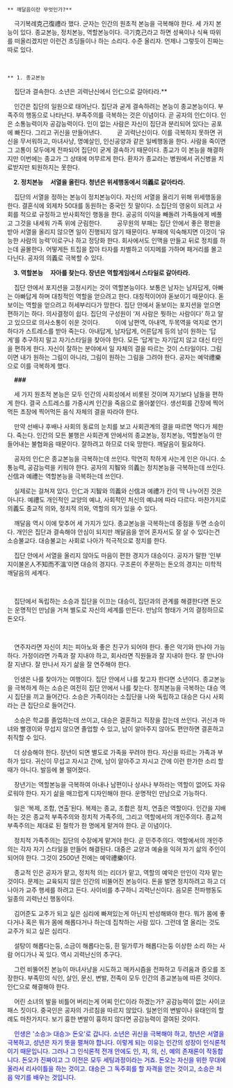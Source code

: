 ﻿&nbsp;<span >&nbsp; &nbsp; &nbsp;&nbsp;</span>

&nbsp; &nbsp;

    ** 깨달음이란 무엇인가?**




&nbsp; &nbsp; 극기복례克己復禮라 했다. 군자는 인간의 원초적 본능을 극복해야 한다. 세 가지 본능이 있다. 종교본능, 정치본능, 역할본능이다. 극기克己라고 하면 성욕이나 식욕 따위를 떠올리겠지만 이런건 초딩들이나 하는 소리다. 수준 올리자. 언제나 그렇듯이 진짜는 따로 있다.




&nbsp; &nbsp;

    ** 1. 종교본능
&nbsp; &nbsp; 집단과 결속한다. 소년은 괴력난신에서 인仁으로 갈아타라.**




&nbsp; &nbsp; 인간은 집단의 일원으로 태어난다. 집단과 굳게 결속하려는 본능이 종교본능이다. 부족주의 행동으로 나타난다. 부족주의를 극복하는 것은 이념이다. 곧 공자의 인仁이다. 인은 소통능력이자 공감능력이다. 인이 없는 사람은 자신이 집단과 분리되어 있다는 공포에 빠진다. 그리고 귀신을 만들어낸다.
&nbsp; &nbsp;
&nbsp; &nbsp; 곧 괴력난신이다. 이를 극복하지 못하면 귀신을 무서워하고, 마녀사냥, 명예살인, 인신공양과 같은 일베행동을 한다. 사람을 죽이면 그 고통이 모두에게 전파되어 집단이 굳게 결속하기 때문이다. 종교가 이 본능을 해결하지만 이번에는 종교가 그 상태에 머무르게 한다. 환자가 종교라는 병원에서 귀신병을 치료받지만 퇴원하지는 못한다.




&nbsp; **&nbsp; 2. 정치본능
&nbsp; &nbsp; 서열을 올린다. 청년은 위세행동에서 의義로 갈아타라.**




&nbsp; &nbsp; 집단의 서열을 정하는 본능이 정치본능이다. 자신의 서열을 올리기 위해 위세행동을 한다. 결혼식에 외제차 50대를 동원하는 중국인 짓 말이다. 소집단의 영웅이 되려고 사회를 적으로 규정하고 반사회적인 행동을 한다. 공공의 이익을 빼돌려 가족들에게 베풀고 그것을 내세워 가족 위에 군림한다.
&nbsp; &nbsp;
&nbsp; &nbsp; 공무원의 부패는 집단 안에서 좋은 평판을 받아 서열을 올리지 않으면 일이 진행되지 않기 때문이다. 부패에 익숙해지면 이것이 ‘유능한 사람의 능력’이로구나 하고 정당화 한다. 회사에서도 인맥을 만들고 뒤로 정치를 하는데 골몰한다. 어떻게든 트집을 잡아 타자를 차별하고 이지메를 가하며 패거리를 몰고다닌다. 공자의 의義로 극복할 수 있다.




&nbsp; **&nbsp; 3. 역할본능
&nbsp; &nbsp; 자아를 찾는다. 장년은 역할게임에서 스타일로 갈아타라.**




&nbsp; &nbsp; 집단 안에서 포지션을 고정시키는 것이 역할본능이다. 보통은 남자는 남자답게, 아빠는 아빠답게 하며 대칭적인 역할을 얻으려고 한다. 대칭적이어야 돋보이기 때문이다. 돋보이는 역할을 얻으려고 허세부리다가 망한다. 집단 안에서 돋보이는 포지션을 얻으면 편하기는 하다. 의사결정이 쉽다. 집단의 구성원이 ‘저 사람은 뭣하는 사람이다’ 하고 알고 있으므로 의사소통이 쉬운 것이다.
&nbsp; &nbsp;
&nbsp; &nbsp; 이에 남편역, 아내역, 두목역을 억지로 연기하다가 스트레스를 받아 죽는다. 아내답게, 남자답게, 어른답게 등의 남이 원하는 ‘답게’를 추구하지 말고 자기스타일을 찾아야 한다. 모든 ‘답게’는 자기답지 않고 대신 타인을 편하게 한다. 자신이 잘하는 분야에서 일 자체의 결을 따르는 것이 스타일이다. 그림이면 내가 원하는 그림이 아니라, 그림이 원하는 그림을 그려야 한다. 공자는 예악禮樂으로 이를 극복하게 했다.




&nbsp; &nbsp; **###**




&nbsp; &nbsp; 세 가지 원초적 본능은 모두 인간의 사회성에서 비롯된 것이며 자기보다 남들을 편하게 한다. 결국 스트레스를 가중시켜 인간을 죽음으로 몰아붙인다. 생선회를 간장에 찍어먹든 초장에 찍어먹든 음식 자체의 결을 따라야 한다.&nbsp;




&nbsp; &nbsp; 만약 선배나 후배나 사회의 동료의 눈치를 보고 사회관계의 결을 따르면 먹다가 체한다. 죽는다. 인간의 모든 불행은 사회관계 안에서의 종교본능, 정치본능, 역할본능이 만들어내는 불협화음 때문이다. 잘하려고 하므로 더욱 망한다. 깨달음이 필요하다.




&nbsp; &nbsp; 공자의 인仁은 종교본능을 극복하는데 쓰인다. 막연히 착하게 사는게 인은 아니다. 소통능력, 공감능력을 키워야 한다. 공자의 지智와 의義는 정치본능을 극복하는데 쓰인다. 신信과 예禮는 역할본능을 극복하는데 쓰인다.&nbsp;




&nbsp; &nbsp; 실제로는 걸쳐져 있다. 인仁과 지智와 의義와 신信과 예禮가 칸이 딱 나누어진 것은 아니다. 예禮도 개인적인 교양의 예냐, 사회적인 처신의 예냐에 따라 다르다. 마찬가지로 의義도 종교적 의와, 정치적 의와, 역할의 의가 있을 수 있다.




&nbsp; &nbsp; 깨달음 역시 이에 맞추어 세 가지가 있다. 종교본능을 극복하는데 중점을 두면 소승이다. 개인은 집단과 결속해야 안심이 되지만 깨달음을 얻어 혼자서도 잘 살 수 있다는건 소승불교다. 대승불교는 사회로 나아가 적극적으로 정치를 한다.&nbsp;




&nbsp; &nbsp; 집단 안에서 서열을 올리지 않아도 마음이 편한 경지가 대승이다. 공자가 말한 ‘인부지이불온人不知而不溫’이면 대승의 경지다.&nbsp;<span >구조론이 주문하는 돈오의 경지는 미학적 깨달음의 세계다.&nbsp;</span>

<span ><br /></span>

<span >&nbsp; &nbsp; 집단에서 독립하는 소승과 집단을 이끄는 대승이, 집단과의 관계를 해결한다면 돈오는 운명적인 만남을 거쳐 별도로 자신의 세계를 만든다. 만남의 형태가 거의 결정하므로 돈오다.&nbsp;</span>

<span ><br /></span>

<span >&nbsp; &nbsp; 연주자라면 자신이 치는 피아노와 좋은 친구가 되어야 한다. 좋은 악기와 만나야 가능하다. 가정이라면 가족과 잘 지내야 하고, 회사라면 직원들과 잘 지내야 한다. 잘 만나야 잘 지낸다. 잘 만나서 자기 삶을 잘 연주해야 한다.</span>




&nbsp; &nbsp; 인생은 나를 찾아가는 여행이다. 집단 안에서 나를 찾고자 한다면 소년이다. 종교본능을 극복하게 하는 소승은 여전히 집단 안에서 나를 찾는다. 정치본능을 극복하는 대승 역시 집단을 끼고 들어간다. 소승은 가족이라는 소집단을 나와 독립하고 대승은 다시 사회라는 큰 집단으로 들어간다.




&nbsp; &nbsp; 소승은 학교를 졸업하는데 쓰이고, 대승은 결혼하고 직장을 잡는데 쓰인다. 귀신과 마녀와 빨갱이와 무섭지 않으면 졸업할 수 있고, 남이 알아주지 않아도 편안하면 결혼하고 취직할 수 있다.




&nbsp; &nbsp; 더 상승해야 한다. 장년이 되면 별도로 가족을 꾸려야 한다. 자신을 따르는 가족과 부하가 있다. 귀신이 무섭고 자시고 간에, 남이 알아주고 자시고 간에 이런 한가한 소리 할 때가 아니다. 발등에 불 떨어졌다.&nbsp;




&nbsp; &nbsp; 장년기는 역할본능을 극복하여 아내나 남편이나 상사나 부하라는 역할이 없어도 자유로워야 한다. 자기 삶을 매끄럽게 디자인해야 한다. 운명적인 만남으로 가능하다.




&nbsp; &nbsp; 일은 ‘복제, 조합, 연출’된다. 복제는 종교, 조합은 정치, 연출은 역할이다. 인간을 지배하는 것은 종교적 부족주의와 정치적 가족주의, 그리고 역할에서의 개인주의다. 종교적 부족주의는 제대로 된 철학가 한 명에게 맡겨야 한다. 곧 이념이다.&nbsp;




&nbsp; &nbsp; 정치적 가족주의는 집단의 수장에게 맡겨야 한다. 곧 민주주의다. 역할에서의 개인주의는 각자 자기 스타일을 만들어 해결된다. 대중은 교양과 예술을 익혀 자기 삶의 주인이 되어야 한다. 그것이 2500년 전에는 예악禮樂이다.




&nbsp; &nbsp; 종교적 인은 공자가 맡고, 정치적 의는 리더가 맡고, 역할의 예악은 만인이 각자 맡는 것이다. 문제는 교육되지 않은 인간의 비뚤어진 본능이다. 돈을 벌면 정치하려고 하고 더 나아가 교주 행세를 하려고 든다. 사이비를 추구하니 괴력난신이다. 음모론 전파행동도 일종의 괴력난신 행동이다.




&nbsp; &nbsp; 김어준도 교주가 되고 싶은 심리에 빠져있는게 아닌지 반성해봐야 한다. 뭐가 몸에 좋다거나 혹은 뭐가 몸에 해롭다거나 하는데 집착하는 사람 있다. 그런데 열 올리는 것도 교주가 되고 싶은 심리다.&nbsp;




&nbsp; &nbsp; 설탕이 해롭다는둥, 소금이 해롭다는둥, 흰 밀가루가 해롭다는둥 이상한 소리 하는 사람 어디가나 꼭 있다. 역시 괴력난신의 추구다.




&nbsp; &nbsp; 그런 비뚤어진 본능이 마녀사냥을 시도하고 매카시즘을 전파하고 두려움과 증오를 조장한다. 부족민의 식인, 살인, 문신, 변발, 전족이 모두 인간의 종교본능에 따른 것이다. 인仁으로 해결해야 한다.&nbsp;




&nbsp; &nbsp; 어린 소녀의 발을 비틀어 버리는게 어찌 인仁이라 하겠는가? 공감능력이 없는 사이코패스 짓이다. 중국인은 공자의 가르침을 따르지 않았다. 일본인의 변발이나 유태인의 할례도 마찬가지다. 보기 흉한 변발이 흉하지 않다면 공감능력이 결여된 것이다.








&nbsp; <span style="color: rgb(0, 0, 255);">&nbsp; 인생은 '소승≫ 대승≫ 돈오'로 갑니다. 소년은 귀신을 극복해야 하고, 청년은 서열을 극복하고, 성년은 자기 뜻을 펼쳐야 합니다. 이렇게 되는 이유는 인간의 성장이 인식론적이기 때문입니다. 그러나 그 인식론적 전개 안에도 인, 지, 의, 신, 예의 존재론이 작동합니다. 돈오가 진짜이고 그 이전은 모두 세팅과정이라는 거죠. 돈오는 자신을 위한 무대에 올라서 리사이틀을 하는 것이고. 대승은 그 독주회를 할 자격을 얻는 것이고, 소승은 처음 악기를 배우는 것입니다. &nbsp;</span><span >&nbsp;
